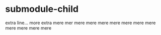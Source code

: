 # submodule-child

extra line...
more extra
mere mer
mere
mere
mere
mere
mere
mere
mere
mere
mere
mere
mere
